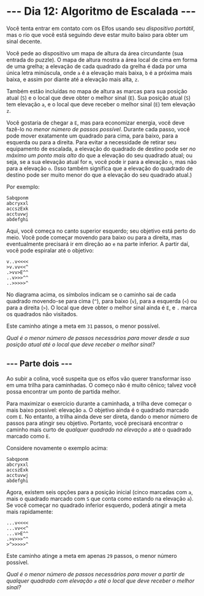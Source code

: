 # --- Dia 12: Algoritmo de Escalada ---

Você tenta entrar em contato com os Elfos usando seu *dispositivo portátil*, mas o rio que você está seguindo deve estar muito baixo para obter um sinal decente.

Você pede ao dispositivo um mapa de altura da área circundante (sua entrada do puzzle). O mapa de altura mostra a área local de cima em forma de uma grelha; a elevação de cada quadrado da grelha é dada por uma única letra minúscula, onde `a` é a elevação mais baixa, `b` é a próxima mais baixa, e assim por diante até a elevação mais alta, `z`.

Também estão incluídas no mapa de altura as marcas para sua posição atual (`S`) e o local que deve obter o melhor sinal (`E`). Sua posição atual (`S`) tem elevação `a`, e o local que deve receber o melhor sinal (`E`) tem elevação `z`.

Você gostaria de chegar a `E`, mas para economizar energia, você deve fazê-lo no *menor número de passos possível*. Durante cada passo, você pode mover exatamente um quadrado para cima, para baixo, para a esquerda ou para a direita. Para evitar a necessidade de retirar seu equipamento de escalada, a elevação do quadrado de destino pode ser *no máximo um ponto mais alto* do que a elevação do seu quadrado atual; ou seja, se a sua elevação atual for `m`, você pode ir para a elevação `n`, mas não para a elevação `o`. (Isso também significa que a elevação do quadrado de destino pode ser muito menor do que a elevação do seu quadrado atual.)

Por exemplo:

```
Sabqponm
abcryxxl
accszExk
acctuvwj
abdefghi

```

Aqui, você começa no canto superior esquerdo; seu objetivo está perto do meio. Você pode começar movendo para baixo ou para a direita, mas eventualmente precisará ir em direção ao `e` na parte inferior. A partir daí, você pode espiralar até o objetivo:

```
v..v<<<<
>v.vv<<^
.>vv>E^^
..v>>>^^
..>>>>>^

```

No diagrama acima, os símbolos indicam se o caminho sai de cada quadrado movendo-se para cima (`^`), para baixo (`v`), para a esquerda (`<`) ou para a direita (`>`). O local que deve obter o melhor sinal ainda é `E`, e `.` marca os quadrados não visitados.

Este caminho atinge a meta em `31` passos, o menor possível.

*Qual é o menor número de passos necessários para mover desde a sua posição atual até o local que deve receber o melhor sinal?*

## --- Parte dois ---

Ao subir a colina, você suspeita que os elfos vão querer transformar isso em uma trilha para caminhadas. O começo não é muito cênico; talvez você possa encontrar um ponto de partida melhor.

Para maximizar o exercício durante a caminhada, a trilha deve começar o mais baixo possível: elevação `a`. O objetivo ainda é o quadrado marcado com `E`. No entanto, a trilha ainda deve ser direta, dando o menor número de passos para atingir seu objetivo. Portanto, você precisará encontrar o caminho mais curto de *qualquer quadrado na elevação `a`* até o quadrado marcado como `E`.

Considere novamente o exemplo acima:

```
Sabqponm
abcryxxl
accszExk
acctuvwj
abdefghi

```

Agora, existem seis opções para a posição inicial (cinco marcadas com `a`, mais o quadrado marcado com `S` que conta como estando na elevação `a`). Se você começar no quadrado inferior esquerdo, poderá atingir a meta mais rapidamente:

```
...v<<<<
...vv<<^
...v>E^^
.>v>>>^^
>^>>>>>^

```

Este caminho atinge a meta em apenas `29` passos, o menor número possível.

*Qual é o menor número de passos necessários para mover a partir de qualquer quadrado com elevação `a` até o local que deve receber o melhor sinal?*

